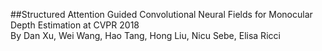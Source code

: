 ##Structured Attention Guided Convolutional Neural Fields for Monocular Depth Estimation at CVPR 2018 <br>
By Dan Xu, Wei Wang, Hao Tang, Hong Liu, Nicu Sebe, Elisa Ricci 
